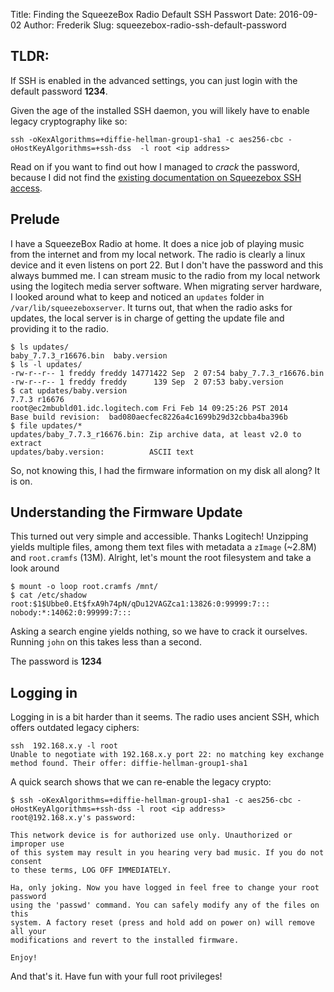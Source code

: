 Title: Finding the SqueezeBox Radio Default SSH Passwort
Date: 2016-09-02
Author: Frederik
Slug: squeezebox-radio-ssh-default-password

## TLDR:
If SSH is enabled in the advanced settings, you can just login with the default password **1234**.

Given the age of the installed SSH daemon, you will likely have to enable legacy cryptography like so:
```
ssh -oKexAlgorithms=+diffie-hellman-group1-sha1 -c aes256-cbc -oHostKeyAlgorithms=+ssh-dss  -l root <ip address>
```

Read on if you want to find out how I managed to *crack* the password, because I did not find the [existing documentation on Squeezebox SSH access](http://wiki.slimdevices.com/index.php/Squeezebox_SSH_public_key_authentication).

## Prelude
I have a SqueezeBox Radio at home. It does a nice job of playing music from the internet and from my local network.
The radio is clearly a linux device and it even listens on port 22. But I don't have the password and this always bummed me.
I can stream music to the radio from my local network using the logitech media server software.
When migrating server hardware, I looked around what to keep and noticed an `updates` folder in `/var/lib/squeezeboxserver`.
It turns out, that when the radio asks for updates, the local server is in charge of getting the update file and providing it
to the radio.

```
$ ls updates/
baby_7.7.3_r16676.bin  baby.version
$ ls -l updates/
-rw-r--r-- 1 freddy freddy 14771422 Sep  2 07:54 baby_7.7.3_r16676.bin
-rw-r--r-- 1 freddy freddy      139 Sep  2 07:53 baby.version
$ cat updates/baby.version
7.7.3 r16676
root@ec2mbubld01.idc.logitech.com Fri Feb 14 09:25:26 PST 2014
Base build revision:  bad080aecfec8226a4c1699b29d32cbba4ba396b
$ file updates/*
updates/baby_7.7.3_r16676.bin: Zip archive data, at least v2.0 to extract
updates/baby.version:          ASCII text
```
So, not knowing this, I had the firmware information on my disk all along? It is on.

## Understanding the Firmware Update

This turned out very simple and accessible. Thanks Logitech!
Unzipping yields multiple files, among them text files with metadata a `zImage` (~2.8M) and `root.cramfs` (13M).
Alright, let's mount the root filesystem and take a look around

```
$ mount -o loop root.cramfs /mnt/
$ cat /etc/shadow
root:$1$Ubbe0.Et$fxA9h74pN/qDu12VAGZca1:13826:0:99999:7:::
nobody:*:14062:0:99999:7:::
```

Asking a search engine yields nothing, so we have to crack it ourselves. Running `john` on this takes less than a second.

The password is **1234**

## Logging in
Logging in is a bit harder than it seems. The radio uses ancient SSH, which offers outdated legacy ciphers:

```
ssh  192.168.x.y -l root
Unable to negotiate with 192.168.x.y port 22: no matching key exchange method found. Their offer: diffie-hellman-group1-sha1
```
A quick search shows that we can re-enable the legacy crypto:
```
$ ssh -oKexAlgorithms=+diffie-hellman-group1-sha1 -c aes256-cbc -oHostKeyAlgorithms=+ssh-dss -l root <ip address>
root@192.168.x.y's password:

This network device is for authorized use only. Unauthorized or improper use
of this system may result in you hearing very bad music. If you do not consent
to these terms, LOG OFF IMMEDIATELY.

Ha, only joking. Now you have logged in feel free to change your root password
using the 'passwd' command. You can safely modify any of the files on this
system. A factory reset (press and hold add on power on) will remove all your
modifications and revert to the installed firmware.

Enjoy!
```

And that's it. Have fun with your full root privileges!
